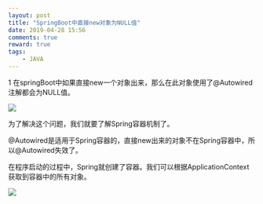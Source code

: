 ```yaml
---
layout: post
title: "SpringBoot中直接new对象为NULL值"
date: 2019-04-28 15:56
comments: true
reward: true
tags: 
	- JAVA
---
```


1
在springBoot中如果直接new一个对象出来，那么在此对象使用了@Autowired注解都会为NULL值。

![](http://ww1.sinaimg.cn/large/aacc02d8ly1g2ic3hf2v3j215g0le40u.jpg)

为了解决这个问题，我们就要了解Spring容器机制了。

@Autowired是适用于Spring容器的，直接new出来的对象不在Spring容器中，所以@Autowired失效了。

在程序启动的过程中，Spring就创建了容器。我们可以根据ApplicationContext获取到容器中的所有对象。

![](http://ww1.sinaimg.cn/large/aacc02d8ly1g2icmib810j20ov02ywep.jpg)

